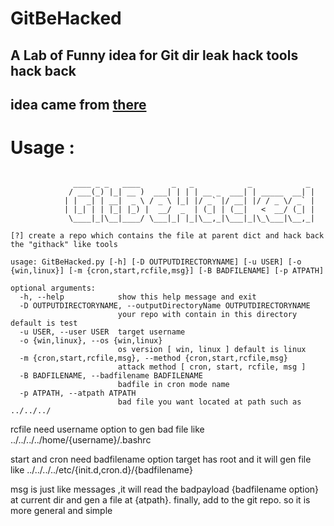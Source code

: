 # GitBeHacked

## A Lab of Funny idea for Git dir leak hack tools hack back

## idea came from [there](https://twitter.com/drivertomtt/status/1422806890254200835?s=19)

# Usage :

```

              ____ _ _   ____       _   _            _            _ 
             / ___(_) |_| __ )  ___| | | | __ _  ___| | _____  __| |
            | |  _| | __|  _ \ / _ \ |_| |/ _` |/ __| |/ / _ \/ _` |
            | |_| | | |_| |_) |  __/  _  | (_| | (__|   <  __/ (_| |
             \____|_|\__|____/ \___|_| |_|\__,_|\___|_|\_\___|\__,_|
                                                                        
[?] create a repo which contains the file at parent dict and hack back the "githack" like tools
                                                                        
usage: GitBeHacked.py [-h] [-D OUTPUTDIRECTORYNAME] [-u USER] [-o {win,linux}] [-m {cron,start,rcfile,msg}] [-B BADFILENAME] [-p ATPATH]

optional arguments:
  -h, --help            show this help message and exit
  -D OUTPUTDIRECTORYNAME, --outputDirectoryName OUTPUTDIRECTORYNAME
                        your repo with contain in this directory default is test
  -u USER, --user USER  target username
  -o {win,linux}, --os {win,linux}
                        os version [ win, linux ] default is linux
  -m {cron,start,rcfile,msg}, --method {cron,start,rcfile,msg}
                        attack method [ cron, start, rcfile, msg ]
  -B BADFILENAME, --badfilename BADFILENAME
                        badfile in cron mode name
  -p ATPATH, --atpath ATPATH
                        bad file you want located at path such as ../../../

```

rcfile need username option to gen bad file like ../../../../home/{username}/.bashrc

start and cron need badfilename option target has root and it will gen file like ../../../../etc/{init.d,cron.d}/{badfilename}

msg is just like messages ,it will read the badpayload {badfilename option} at current dir and gen a file at {atpath}.
finally, add to the git repo. so it is more general and simple

